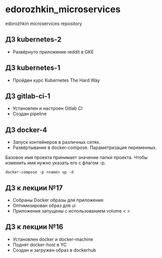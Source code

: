 # edorozhkin_microservices
edorozhkin microservices repository

## ДЗ kubernetes-2

 - Развёрнуто приложение reddit в GKE 

## ДЗ kubernetes-1

 - Пройден курс Kubernetes The Hard Way


## ДЗ gitlab-ci-1

 - Установлен и настроен Gitlab CI
 - Создан pipeline

## ДЗ docker-4

 - Запуск контейнеров в различных сетях.
 - Развёртывание в docker-compose. Параметризация переменных.

Базовое имя проекта принимает значение папки проекта. Чтобы изменить имя нужно указать его с флагом -p.

```docker-compose -p <name> up -d```


## ДЗ к лекции №17

 - Собраны Docker образы для приложения
 - Оптимизирован образ для ui
 - Приложения запущены с использованием volume
  < >

## ДЗ к лекции №16

 - Установлен docker и docker-machine
 - Поднят docker-host в YC
 - Создан и загружен образ в dockerhub
